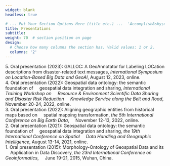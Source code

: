 ```yaml
---
widget: blank
headless: true

# ... Put Your Section Options Here (title etc.) ...  'Accomplish&shy;ments'
title: Presentations
subtitle:
weight: 70  # section position on page
design:
  # Choose how many columns the section has. Valid values: 1 or 2.
  columns: '2'
---
```

5\. Oral presentation (2023): GALLOC: A GeoAnnotator for Labeling LOCation descriptions from disaster-related text messages, *International Symposium on Location-Based Big Data and GeoAI*, August 12, 2023, online.  
4\. Oral presentation (2022): Geospatial data ontology: the semantic foundation of &nbsp;&nbsp;&nbsp;&nbsp;geospatial data integration and sharing, *International Training Workshop on &nbsp;&nbsp;&nbsp;&nbsp;Resource & Environment Scientific Data Sharing and Disaster Risk Reduction &nbsp;&nbsp;&nbsp;&nbsp;Knowledge Service along the Belt and Road*, November 20-24, 2022, online.  
3\. Oral presentation (2022): Aligning geographic entities from historical maps based on &nbsp;&nbsp;&nbsp;&nbsp;spatial mapping transformation, *the 5th International Conference on Big Earth Data*, &nbsp;&nbsp;&nbsp;&nbsp;November 12-13, 2022, online.  
2\. Oral presentation (2021): Geospatial data ontology: the semantic foundation of &nbsp;&nbsp;&nbsp;&nbsp;geospatial data integration and sharing, *the 19th International Conference on Spatial &nbsp;&nbsp;&nbsp;&nbsp;Data Handling and Geographic Intelligence*, August 13-14, 2021, online.  
1\. Oral presentation (2015): Morphology-Ontology of Geospatial Data and its &nbsp;&nbsp;&nbsp;&nbsp;Application in Data Discovery, *the 23rd International Conference on Geoinformatics*, &nbsp;&nbsp;&nbsp;&nbsp;June 19-21, 2015, Wuhan, China.
